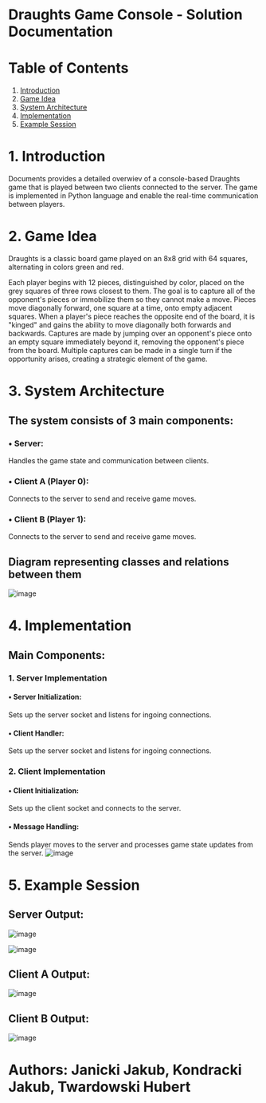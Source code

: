 # Draughts Game Console - Solution Documentation

# Table of Contents
1. [Introduction](https://github.com/HUBTVson/Draughts_Communication/blob/main/README.md#1-introduction)
2. [Game Idea](https://github.com/HUBTVson/Draughts_Communication/blob/main/README.md#2-game-idea)
3. [System Architecture](https://github.com/HUBTVson/Draughts_Communication/blob/main/README.md#3-system-architecture)
4. [Implementation](https://github.com/HUBTVson/Draughts_Communication/blob/main/README.md#5-implementation)
5. [Example Session](https://github.com/HUBTVson/Draughts_Communication/blob/main/README.md#6-example-session)

# 1. Introduction
Documents provides a detailed overwiev of a console-based Draughts game that is played between two clients connected to the server. The game is implemented in Python language and enable the real-time communication between players.

# 2. Game Idea
Draughts is a classic board game played on an 8x8 grid with 64 squares, alternating in colors green and red.

Each player begins with 12 pieces, distinguished by color, placed on the grey squares of three rows closest to them.
The goal is to capture all of the opponent's pieces or immobilize them so they cannot make a move.
Pieces move diagonally forward, one square at a time, onto empty adjacent squares.
When a player's piece reaches the opposite end of the board, it is "kinged" and gains the ability to move diagonally both forwards and backwards.
Captures are made by jumping over an opponent's piece onto an empty square immediately beyond it, removing the opponent's piece from the board.
Multiple captures can be made in a single turn if the opportunity arises, creating a strategic element of the game.

# 3. System Architecture
## The system consists of 3 main components:
### • Server:
Handles the game state and communication between clients.
### • Client A (Player 0):
Connects to the server to send and receive game moves.
### • Client B (Player 1):
Connects to the server to send and receive game moves.
## Diagram representing classes and relations between them
![image](https://github.com/HUBTVson/Draughts_Communication/assets/128641214/b2f404b3-0553-4a7e-8fce-8e51fb4d93c4)

# 4. Implementation
## Main Components:
### 1. Server Implementation
#### • Server Initialization:
Sets up the server socket and listens for ingoing connections.
#### • Client Handler:
Sets up the server socket and listens for ingoing connections.
### 2. Client Implementation
#### • Client Initialization:
Sets up the client socket and connects to the server.
#### • Message Handling:
Sends player moves to the server and processes game state updates from the server.
![image](https://github.com/HUBTVson/Draughts_Communication/assets/128641214/63b1c823-984f-4637-b698-047cf37d40e4)

# 5. Example Session
## Server Output:
![image](https://github.com/HUBTVson/Draughts_Communication/assets/120310542/b161b091-c369-4314-8406-bd1efc0b6f3b)

![image](https://github.com/HUBTVson/Draughts_Communication/assets/120310542/ae30d62c-339d-4240-a879-8a0707658ddf)

## Client A Output:
![image](https://github.com/HUBTVson/Draughts_Communication/assets/128641214/4f09d21b-4a9d-48b0-a7b8-cdc28226e897)

## Client B Output:
![image](https://github.com/HUBTVson/Draughts_Communication/assets/128641214/17fc5888-68e0-44bc-831f-bcd729f8cc64)


# Authors: Janicki Jakub, Kondracki Jakub, Twardowski Hubert






